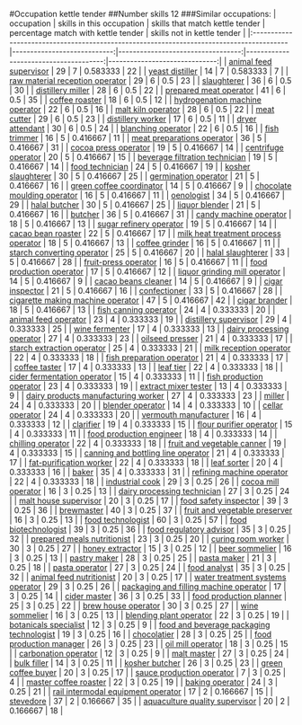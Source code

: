 #Occupation kettle tender
##Number skills 12
###Similar occupations:
| occupation                                                                              |   skills in this occupation |   skills that match kettle tender |   percentage match with kettle tender |   skills not in kettle tender |
|:----------------------------------------------------------------------------------------|----------------------------:|----------------------------------:|--------------------------------------:|------------------------------:|
| [animal feed supervisor](animal_feed_supervisor.md)                                     |                          29 |                                 7 |                              0.583333 |                            22 |
| [yeast distiller](yeast_distiller.md)                                                   |                          14 |                                 7 |                              0.583333 |                             7 |
| [raw material reception operator](raw_material_reception_operator.md)                   |                          29 |                                 6 |                              0.5      |                            23 |
| [slaughterer](slaughterer.md)                                                           |                          36 |                                 6 |                              0.5      |                            30 |
| [distillery miller](distillery_miller.md)                                               |                          28 |                                 6 |                              0.5      |                            22 |
| [prepared meat operator](prepared_meat_operator.md)                                     |                          41 |                                 6 |                              0.5      |                            35 |
| [coffee roaster](coffee_roaster.md)                                                     |                          18 |                                 6 |                              0.5      |                            12 |
| [hydrogenation machine operator](hydrogenation_machine_operator.md)                     |                          22 |                                 6 |                              0.5      |                            16 |
| [malt kiln operator](malt_kiln_operator.md)                                             |                          28 |                                 6 |                              0.5      |                            22 |
| [meat cutter](meat_cutter.md)                                                           |                          29 |                                 6 |                              0.5      |                            23 |
| [distillery worker](distillery_worker.md)                                               |                          17 |                                 6 |                              0.5      |                            11 |
| [dryer attendant](dryer_attendant.md)                                                   |                          30 |                                 6 |                              0.5      |                            24 |
| [blanching operator](blanching_operator.md)                                             |                          22 |                                 6 |                              0.5      |                            16 |
| [fish trimmer](fish_trimmer.md)                                                         |                          16 |                                 5 |                              0.416667 |                            11 |
| [meat preparations operator](meat_preparations_operator.md)                             |                          36 |                                 5 |                              0.416667 |                            31 |
| [cocoa press operator](cocoa_press_operator.md)                                         |                          19 |                                 5 |                              0.416667 |                            14 |
| [centrifuge operator](centrifuge_operator.md)                                           |                          20 |                                 5 |                              0.416667 |                            15 |
| [beverage filtration technician](beverage_filtration_technician.md)                     |                          19 |                                 5 |                              0.416667 |                            14 |
| [food technician](food_technician.md)                                                   |                          24 |                                 5 |                              0.416667 |                            19 |
| [kosher slaughterer](kosher_slaughterer.md)                                             |                          30 |                                 5 |                              0.416667 |                            25 |
| [germination operator](germination_operator.md)                                         |                          21 |                                 5 |                              0.416667 |                            16 |
| [green coffee coordinator](green coffee coordinator.md)                                 |                          14 |                                 5 |                              0.416667 |                             9 |
| [chocolate moulding operator](chocolate_moulding_operator.md)                           |                          16 |                                 5 |                              0.416667 |                            11 |
| [oenologist](oenologist.md)                                                             |                          34 |                                 5 |                              0.416667 |                            29 |
| [halal butcher](halal_butcher.md)                                                       |                          30 |                                 5 |                              0.416667 |                            25 |
| [liquor blender](liquor_blender.md)                                                     |                          21 |                                 5 |                              0.416667 |                            16 |
| [butcher](butcher.md)                                                                   |                          36 |                                 5 |                              0.416667 |                            31 |
| [candy machine operator](candy_machine_operator.md)                                     |                          18 |                                 5 |                              0.416667 |                            13 |
| [sugar refinery operator](sugar_refinery_operator.md)                                   |                          19 |                                 5 |                              0.416667 |                            14 |
| [cacao bean roaster](cacao_bean_roaster.md)                                             |                          22 |                                 5 |                              0.416667 |                            17 |
| [milk heat treatment process operator](milk_heat_treatment_process_operator.md)         |                          18 |                                 5 |                              0.416667 |                            13 |
| [coffee grinder](coffee_grinder.md)                                                     |                          16 |                                 5 |                              0.416667 |                            11 |
| [starch converting operator](starch_converting_operator.md)                             |                          25 |                                 5 |                              0.416667 |                            20 |
| [halal slaughterer](halal_slaughterer.md)                                               |                          33 |                                 5 |                              0.416667 |                            28 |
| [fruit-press operator](fruit-press_operator.md)                                         |                          16 |                                 5 |                              0.416667 |                            11 |
| [food production operator](food_production_operator.md)                                 |                          17 |                                 5 |                              0.416667 |                            12 |
| [liquor grinding mill operator](liquor_grinding_mill_operator.md)                       |                          14 |                                 5 |                              0.416667 |                             9 |
| [cacao beans cleaner](cacao_beans_cleaner.md)                                           |                          14 |                                 5 |                              0.416667 |                             9 |
| [cigar inspector](cigar_inspector.md)                                                   |                          21 |                                 5 |                              0.416667 |                            16 |
| [confectioner](confectioner.md)                                                         |                          33 |                                 5 |                              0.416667 |                            28 |
| [cigarette making machine operator](cigarette_making_machine_operator.md)               |                          47 |                                 5 |                              0.416667 |                            42 |
| [cigar brander](cigar_brander.md)                                                       |                          18 |                                 5 |                              0.416667 |                            13 |
| [fish canning operator](fish_canning_operator.md)                                       |                          24 |                                 4 |                              0.333333 |                            20 |
| [animal feed operator](animal_feed_operator.md)                                         |                          23 |                                 4 |                              0.333333 |                            19 |
| [distillery supervisor](distillery_supervisor.md)                                       |                          29 |                                 4 |                              0.333333 |                            25 |
| [wine fermenter](wine_fermenter.md)                                                     |                          17 |                                 4 |                              0.333333 |                            13 |
| [dairy processing operator](dairy_processing_operator.md)                               |                          27 |                                 4 |                              0.333333 |                            23 |
| [oilseed presser](oilseed_presser.md)                                                   |                          21 |                                 4 |                              0.333333 |                            17 |
| [starch extraction operator](starch_extraction_operator.md)                             |                          25 |                                 4 |                              0.333333 |                            21 |
| [milk reception operator](milk_reception_operator.md)                                   |                          22 |                                 4 |                              0.333333 |                            18 |
| [fish preparation operator](fish_preparation_operator.md)                               |                          21 |                                 4 |                              0.333333 |                            17 |
| [coffee taster](coffee_taster.md)                                                       |                          17 |                                 4 |                              0.333333 |                            13 |
| [leaf tier](leaf_tier.md)                                                               |                          22 |                                 4 |                              0.333333 |                            18 |
| [cider fermentation operator](cider_fermentation_operator.md)                           |                          15 |                                 4 |                              0.333333 |                            11 |
| [fish production operator](fish_production_operator.md)                                 |                          23 |                                 4 |                              0.333333 |                            19 |
| [extract mixer tester](extract_mixer_tester.md)                                         |                          13 |                                 4 |                              0.333333 |                             9 |
| [dairy products manufacturing worker](dairy_products_manufacturing_worker.md)           |                          27 |                                 4 |                              0.333333 |                            23 |
| [miller](miller.md)                                                                     |                          24 |                                 4 |                              0.333333 |                            20 |
| [blender operator](blender_operator.md)                                                 |                          14 |                                 4 |                              0.333333 |                            10 |
| [cellar operator](cellar_operator.md)                                                   |                          24 |                                 4 |                              0.333333 |                            20 |
| [vermouth manufacturer](vermouth_manufacturer.md)                                       |                          16 |                                 4 |                              0.333333 |                            12 |
| [clarifier](clarifier.md)                                                               |                          19 |                                 4 |                              0.333333 |                            15 |
| [flour purifier operator](flour_purifier_operator.md)                                   |                          15 |                                 4 |                              0.333333 |                            11 |
| [food production engineer](food_production_engineer.md)                                 |                          18 |                                 4 |                              0.333333 |                            14 |
| [chilling operator](chilling_operator.md)                                               |                          22 |                                 4 |                              0.333333 |                            18 |
| [fruit and vegetable canner](fruit_and_vegetable_canner.md)                             |                          19 |                                 4 |                              0.333333 |                            15 |
| [canning and bottling line operator](canning_and_bottling_line_operator.md)             |                          21 |                                 4 |                              0.333333 |                            17 |
| [fat-purification worker](fat-purification_worker.md)                                   |                          22 |                                 4 |                              0.333333 |                            18 |
| [leaf sorter](leaf_sorter.md)                                                           |                          20 |                                 4 |                              0.333333 |                            16 |
| [baker](baker.md)                                                                       |                          35 |                                 4 |                              0.333333 |                            31 |
| [refining machine operator](refining_machine_operator.md)                               |                          22 |                                 4 |                              0.333333 |                            18 |
| [industrial cook](industrial_cook.md)                                                   |                          29 |                                 3 |                              0.25     |                            26 |
| [cocoa mill operator](cocoa_mill_operator.md)                                           |                          16 |                                 3 |                              0.25     |                            13 |
| [dairy processing technician](dairy_processing_technician.md)                           |                          27 |                                 3 |                              0.25     |                            24 |
| [malt house supervisor](malt_house_supervisor.md)                                       |                          20 |                                 3 |                              0.25     |                            17 |
| [food safety inspector](food_safety_inspector.md)                                       |                          39 |                                 3 |                              0.25     |                            36 |
| [brewmaster](brewmaster.md)                                                             |                          40 |                                 3 |                              0.25     |                            37 |
| [fruit and vegetable preserver](fruit_and_vegetable_preserver.md)                       |                          16 |                                 3 |                              0.25     |                            13 |
| [food technologist](food_technologist.md)                                               |                          60 |                                 3 |                              0.25     |                            57 |
| [food biotechnologist](food_biotechnologist.md)                                         |                          39 |                                 3 |                              0.25     |                            36 |
| [food regulatory advisor](food_regulatory_advisor.md)                                   |                          35 |                                 3 |                              0.25     |                            32 |
| [prepared meals nutritionist](prepared_meals_nutritionist.md)                           |                          23 |                                 3 |                              0.25     |                            20 |
| [curing room worker](curing_room_worker.md)                                             |                          30 |                                 3 |                              0.25     |                            27 |
| [honey extractor](honey_extractor.md)                                                   |                          15 |                                 3 |                              0.25     |                            12 |
| [beer sommelier](beer_sommelier.md)                                                     |                          16 |                                 3 |                              0.25     |                            13 |
| [pastry maker](pastry_maker.md)                                                         |                          28 |                                 3 |                              0.25     |                            25 |
| [pasta maker](pasta_maker.md)                                                           |                          21 |                                 3 |                              0.25     |                            18 |
| [pasta operator](pasta_operator.md)                                                     |                          27 |                                 3 |                              0.25     |                            24 |
| [food analyst](food_analyst.md)                                                         |                          35 |                                 3 |                              0.25     |                            32 |
| [animal feed nutritionist](animal_feed_nutritionist.md)                                 |                          20 |                                 3 |                              0.25     |                            17 |
| [water treatment systems operator](water_treatment_systems_operator.md)                 |                          29 |                                 3 |                              0.25     |                            26 |
| [packaging and filling machine operator](packaging_and_filling_machine_operator.md)     |                          17 |                                 3 |                              0.25     |                            14 |
| [cider master](cider_master.md)                                                         |                          36 |                                 3 |                              0.25     |                            33 |
| [food production planner](food_production_planner.md)                                   |                          25 |                                 3 |                              0.25     |                            22 |
| [brew house operator](brew_house_operator.md)                                           |                          30 |                                 3 |                              0.25     |                            27 |
| [wine sommelier](wine_sommelier.md)                                                     |                          16 |                                 3 |                              0.25     |                            13 |
| [blending plant operator](blending_plant_operator.md)                                   |                          22 |                                 3 |                              0.25     |                            19 |
| [botanicals specialist](botanicals_specialist.md)                                       |                          12 |                                 3 |                              0.25     |                             9 |
| [food and beverage packaging technologist](food_and_beverage_packaging_technologist.md) |                          19 |                                 3 |                              0.25     |                            16 |
| [chocolatier](chocolatier.md)                                                           |                          28 |                                 3 |                              0.25     |                            25 |
| [food production manager](food_production_manager.md)                                   |                          26 |                                 3 |                              0.25     |                            23 |
| [oil mill operator](oil_mill_operator.md)                                               |                          18 |                                 3 |                              0.25     |                            15 |
| [carbonation operator](carbonation_operator.md)                                         |                          12 |                                 3 |                              0.25     |                             9 |
| [malt master](malt_master.md)                                                           |                          27 |                                 3 |                              0.25     |                            24 |
| [bulk filler](bulk_filler.md)                                                           |                          14 |                                 3 |                              0.25     |                            11 |
| [kosher butcher](kosher_butcher.md)                                                     |                          26 |                                 3 |                              0.25     |                            23 |
| [green coffee buyer](green_coffee_buyer.md)                                             |                          20 |                                 3 |                              0.25     |                            17 |
| [sauce production operator](sauce_production_operator.md)                               |                           7 |                                 3 |                              0.25     |                             4 |
| [master coffee roaster](master_coffee_roaster.md)                                       |                          22 |                                 3 |                              0.25     |                            19 |
| [baking operator](baking_operator.md)                                                   |                          24 |                                 3 |                              0.25     |                            21 |
| [rail intermodal equipment operator](rail_intermodal_equipment_operator.md)             |                          17 |                                 2 |                              0.166667 |                            15 |
| [stevedore](stevedore.md)                                                               |                          37 |                                 2 |                              0.166667 |                            35 |
| [aquaculture quality supervisor](aquaculture_quality_supervisor.md)                     |                          20 |                                 2 |                              0.166667 |                            18 |
